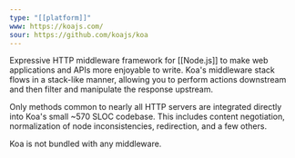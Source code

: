 ```yaml
---
type: "[[platform]]"
www: https://koajs.com/
sour: https://github.com/koajs/koa
---
```

Expressive HTTP middleware framework for [[Node.js]] to make web applications and APIs more enjoyable to write. Koa's middleware stack flows in a stack-like manner, allowing you to perform actions downstream and then filter and manipulate the response upstream.

Only methods common to nearly all HTTP servers are integrated directly into Koa's small ~570 SLOC codebase. This includes content negotiation, normalization of node inconsistencies, redirection, and a few others.

Koa is not bundled with any middleware.